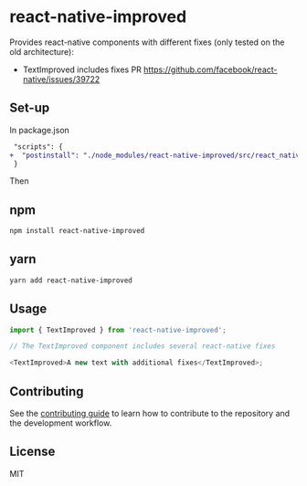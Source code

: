 # react-native-improved

Provides react-native components with different fixes (only tested on the old architecture):

- TextImproved includes fixes PR https://github.com/facebook/react-native/issues/39722

## Set-up

In package.json

```diff
 "scripts": {
+  "postinstall": "./node_modules/react-native-improved/src/react_native_renderer_patch.sh"
 }
```

Then

## npm

```sh
npm install react-native-improved
```

## yarn

```sh
yarn add react-native-improved
```

## Usage

```js
import { TextImproved } from 'react-native-improved';

// The TextImproved component includes several react-native fixes

<TextImproved>A new text with additional fixes</TextImproved>;
```

## Contributing

See the [contributing guide](CONTRIBUTING.md) to learn how to contribute to the repository and the development workflow.

## License

MIT
